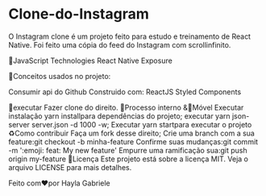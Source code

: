 # Clone-do-Instagram
O Instagram clone é um projeto feito para estudo e treinamento de React Native. Foi feito uma cópia do feed do Instagram com scrollinfinito.

🔨JavaScript Technologies React Native Exposure

🔨Conceitos usados no projeto:

Consumir api do Github
Construido com:
ReactJS
Styled Components

🔄executar
Fazer clone do direito.
🔧Processo interno &📱Móvel
Executar instalação yarn installpara dependências do projeto;
executar yarn json-server server.json -d 1000 -w;
Executar yarn startpara executar o projeto
♻️Como contribuir
Faça um fork desse direito;
Crie uma branch com a sua feature:git checkout -b minha-feature
Confirme suas mudanças:git commit -m ':emoji: feat: My new feature'
Empurre uma ramificação sua:git push origin my-feature
📝Licença
Este projeto está sobre a licença MIT. Veja o arquivo LICENSE para mais detalhes.

Feito com❤️por Hayla Gabriele


